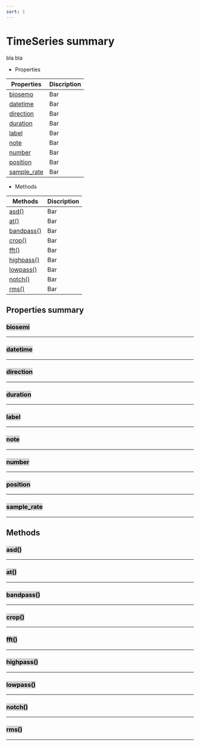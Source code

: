 ```yaml
---
sort: 1
---
```


# TimeSeries summary

bla bla

* Properties

| Properties     | Discription |
|----------------|-------------|
| [biosemo]()    | Bar         |
| [datetime]()   | Bar         |
| [direction]()  | Bar         |
| [duration]()   | Bar         |
| [label]()      | Bar         |
| [note]()       | Bar         |
| [number]()     | Bar         |
| [position]()   | Bar         |
| [sample_rate]()| Bar         |

* Methods

| Methods        | Discription |
|----------------|-------------|
| [asd()]()      | Bar         |
| [at()]()       | Bar         |
| [bandpass()]() | Bar         |
| [crop()]()     | Bar         |
| [fft()]()      | Bar         |
| [highpass()]() | Bar         |
| [lowpass()]()  | Bar         |
| [notch()]()    | Bar         |
| [rms()]()      | Bar         |


## Properties summary

### <mark style="background-color: lightgray">biosemi</mark> 

---
### <mark style="background-color: lightgray">datetime</mark> 

---
### <mark style="background-color: lightgray">direction</mark> 

---
### <mark style="background-color: lightgray">duration</mark> 

---
### <mark style="background-color: lightgray">label</mark> 

---
### <mark style="background-color: lightgray">note</mark> 

---
### <mark style="background-color: lightgray">number</mark> 

---
### <mark style="background-color: lightgray">position</mark> 

---
### <mark style="background-color: lightgray">sample_rate</mark> 

---


## Methods

### <mark style="background-color: lightgray">asd()</mark> 

---
### <mark style="background-color: lightgray">at()</mark> 

---
### <mark style="background-color: lightgray">bandpass()</mark> 

---
### <mark style="background-color: lightgray">crop()</mark> 

---
### <mark style="background-color: lightgray">fft()</mark> 

---
### <mark style="background-color: lightgray">highpass()</mark> 

---
### <mark style="background-color: lightgray">lowpass()</mark> 

---
### <mark style="background-color: lightgray">notch()</mark> 

---
### <mark style="background-color: lightgray">rms()</mark> 

---
